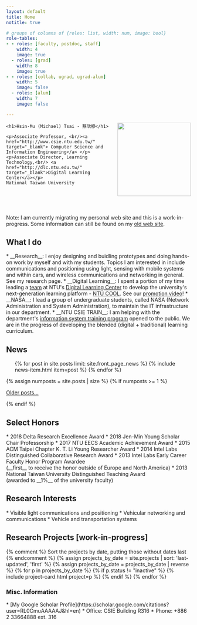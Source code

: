 ```yaml
---
layout: default
title: Home
notitle: true

# groups of columns of {roles: list, width: num, image: bool}
role-tables:
- - roles: [faculty, postdoc, staff]
    width: 4
    image: true
  - roles: [grad]
    width: 8
    image: true
- - roles: [collab, ugrad, ugrad-alum]
    width: 5
    image: false
  - roles: [alum]
    width: 7
    image: false

---
```




<div class="jumbotron"> 
    <!--<img src="img/people/proftsai.png" height=250 align="right"/>-->
   <img class="rounded-circle profile"          
             src="{{site.baseurl}}img/people/proftsai2.jpg" style="float:right;height:200px;"/>

    <h1>Hsin-Mu (Michael) Tsai - 蔡欣穆</h1>

    <p>Associate Professor, <br/><a href="http://www.csie.ntu.edu.tw/" target="_blank"> Computer Science and Information Engineering</a> </p>
    <p>Associate Director, Learning Technology,<br/> <a href="http://dlc.ntu.edu.tw/" target="_blank">Digital Learning Center</a></p>
    National Taiwan University


<br/>    
<br/> 
<br/> 
</div>

Note: I am currently migrating my personal web site and this is a work-in-progress. Some information can still be found on my <a href="http://www.csie.ntu.edu.tw/~hsinmu/wiki/">old web site</a>.

<h2> What I do </h2>
* __Research__: I enjoy designing and buidling prototypes and doing hands-on work by myself and with my students. Topics I am interested in include communications and positioning using light, sensing with mobile systems and within cars, and wireless communications and networking in general. See my research page.
* __Digital Learning__: I spent a portion of my time leading a <a href="http://www.dlc.ntu.edu.tw/tech/">team</a> at NTU's <a href="http://dlc.ntu.edu.tw/">Digital Learning Center</a> to develop the university's next-generation learning platform - <a href="http://www.dlc.ntu.edu.tw/online_resources-ntu-cool/">NTU COOL</a>. See our <a href="https://youtu.be/5nE1Hq4fXO8">promotion video</a>!
* __NASA__: I lead a group of undergraduate students, called NASA (Network Administration and System Administration), to maintain the IT infrastructure in our department.
* __NTU CSIE TRAIN__: I am helping with the department's <a href="https://train.csie.ntu.edu.tw" target="_blank">information system training program</a> opened to the public. We are in the progress of developing the blended (digital + traditional) learning curriculum. 



<section>
    <h2>News</h2>
    <ul class="news list-unstyled">
        {% for post in site.posts limit: site.front_page_news %}
            {% include news-item.html item=post %}
        {% endfor %}
    </ul>
    {% assign numposts = site.posts | size %}
    {% if numposts >= 1 %}
        <p>
            <span class="fa fa-fw fa-history"></span>
            <a href="{{ site.baseurl }}blog.html">Older posts&hellip;</a>
        </p>
    {% endif %}
</section>






<h2> Select Honors </h2>
* 2018 Delta Research Excellence Award
* 2018 Jen-Min Young Scholar Chair Professorship
* 2017 NTU EECS Academic Achievement Award
* 2015 ACM Taipei Chapter K. T. Li Young Researcher Award
* 2014 Intel Labs Distinguished Collaborative Research Award
* 2013 Intel Labs Early Career Faculty Honor Program Awardee <br/>
(__first__ to receive the honor outside of Europe and North America) 
* 2013 National Taiwan University Distinguished Teaching Award <br/>
(awarded to __1%__ of the university faculty)


<h2> Research Interests </h2> 
* Visible light communications and positioning
* Vehicular networking and communications
* Vehicle and transportation systems


<section>
    <h2>Research Projects [work-in-progress] </h2>
    <div class="card-columns">
        {% comment %}
        Sort the projects by date, putting those without dates last
        {% endcomment %}
        {% assign projects_by_date = site.projects | sort: 'last-updated', 'first' %}
        {% assign projects_by_date = projects_by_date | reverse %}
        {% for p in projects_by_date %}
            {% if p.status != "inactive" %}
                {% include project-card.html project=p %}
            {% endif %}
        {% endfor %}
    </div>
</section>



<h3>Misc. Information</h3>
* [My Google Scholar Profile](https://scholar.google.com/citations?user=RL0CmuAAAAAJ&hl=en)
* Office: CSIE Building R316
* Phone: +886 2 33664888 ext. 316

<!--
<div id="people">
    <h2>People</h2>
    {% for role-table in page.role-tables %}
        <section class="people row justify-content-between">
            {% for role-column in role-table %}
                <div class="col-md-{{ role-column.width }}">
                    {% for role in role-column.roles %}
                        {% include role-people.html role=role image=role-column.image %}
                    {% endfor %}
                </div>
            {% endfor %}
        </section>
    {% endfor %}
</div>
-->